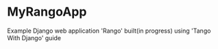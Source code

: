 MyRangoApp
==========

Example Django web application 'Rango' built(in progress) using 'Tango With Django' guide
